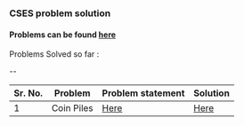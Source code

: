 ### CSES problem solution 
#### Problems can be found [here](https://cses.fi/problemset/)

Problems Solved so far :

--

| Sr. No. | Problem | Problem statement | Solution |
| --- | --- | --- | --- |
| 1 | Coin Piles | [Here]() | [Here]() |

